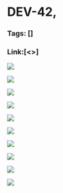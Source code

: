 # DEV-42,
### Tags: []
### Link:[<>]

![](../images/DEV-42/DEV-42-A1.png)

![](../images/DEV-42/DEV-42-A2.png)

![](../images/DEV-42/DEV-42-A3.png)

![](../images/DEV-42/DEV-42-A4.png)

![](../images/DEV-42/DEV-42-A5.png)

![](../images/DEV-42/DEV-42-A6.png)

![](../images/DEV-42/DEV-42-A7.png)

![](../images/DEV-42/DEV-42-A8.png)

![](../images/DEV-42/DEV-42-A9.png)

![](../images/DEV-42/DEV-42-A10.png)

